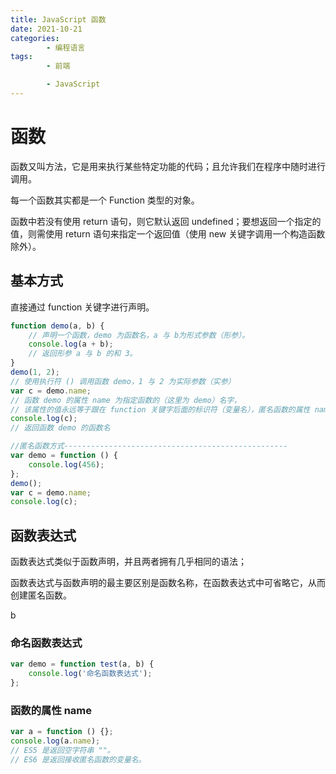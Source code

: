 ```yaml
---
title: JavaScript 函数
date: 2021-10-21
categories:
        - 编程语言
tags:
        - 前端

        - JavaScript
---
```


# 函数

函数又叫方法，它是用来执行某些特定功能的代码；且允许我们在程序中随时进行调用。

每一个函数其实都是一个 Function 类型的对象。

函数中若没有使用 return 语句，则它默认返回 undefined；要想返回一个指定的值，则需使用 return 语句来指定一个返回值（使用 new 关键字调用一个构造函数除外）。

## 基本方式

直接通过 function 关键字进行声明。

```JavaScript
function demo(a, b) {
	// 声明一个函数，demo 为函数名，a 与 b为形式参数（形参）。
	console.log(a + b);
	// 返回形参 a 与 b 的和 3。
}
demo(1, 2);
// 使用执行符 () 调用函数 demo，1 与 2 为实际参数（实参）
var c = demo.name;
// 函数 demo 的属性 name 为指定函数的（这里为 demo）名字，
// 该属性的值永远等于跟在 function 关键字后面的标识符（变量名），匿名函数的属性 name 为空。
console.log(c);
// 返回函数 demo 的函数名

//匿名函数方式--------------------------------------------------
var demo = function () {
	console.log(456);
};
demo();
var c = demo.name;
console.log(c);
```

## 函数表达式

函数表达式类似于函数声明，并且两者拥有几乎相同的语法；

函数表达式与函数声明的最主要区别是函数名称，在函数表达式中可省略它，从而创建匿名函数。

b

### 命名函数表达式

```JavaScript
var demo = function test(a, b) {
	console.log('命名函数表达式');
};
```

### 函数的属性 name

```JavaScript
var a = function () {};
console.log(a.name);
// ES5 是返回空字符串 ""。
// ES6 是返回接收匿名函数的变量名。
```
